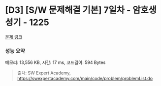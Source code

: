 # [D3] [S/W 문제해결 기본] 7일차 - 암호생성기 - 1225 

[문제 링크](https://swexpertacademy.com/main/code/problem/problemDetail.do?contestProbId=AV14uWl6AF0CFAYD) 

### 성능 요약

메모리: 13,556 KB, 시간: 17 ms, 코드길이: 594 Bytes



> 출처: SW Expert Academy, https://swexpertacademy.com/main/code/problem/problemList.do